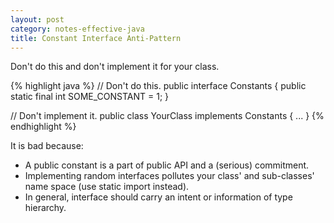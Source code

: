 ```yaml
---
layout: post
category: notes-effective-java
title: Constant Interface Anti-Pattern
---
```


Don't do this and don't implement it for your class.

{% highlight java %}
// Don't do this.
public interface Constants {
    public static final int SOME_CONSTANT = 1;
}

// Don't implement it.
public class YourClass implements Constants { ... }
{% endhighlight %}

It is bad because:

* A public constant is a part of public API and a (serious) commitment.
* Implementing random interfaces pollutes your class' and sub-classes' name space
  (use static import instead).
* In general, interface should carry an intent or information of type hierarchy.

